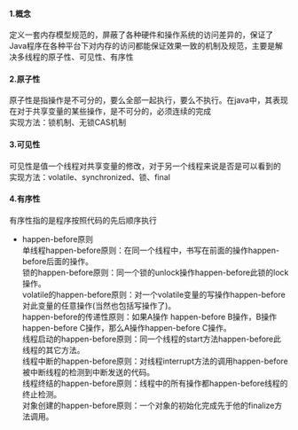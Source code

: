 #### 1.概念
定义一套内存模型规范的，屏蔽了各种硬件和操作系统的访问差异的，保证了Java程序在各种平台下对内存的访问都能保证效果一致的机制及规范，主要是解决多线程的原子性、可见性、有序性
#### 2.原子性
原子性是指操作是不可分的，要么全部一起执行，要么不执行。在java中，其表现在对于共享变量的某些操作，是不可分的，必须连续的完成  
实现方法：锁机制、无锁CAS机制
#### 3.可见性
可见性是值一个线程对共享变量的修改，对于另一个线程来说是否是可以看到的  
实现方法：volatile、synchronized、锁、final
#### 4.有序性
有序性指的是程序按照代码的先后顺序执行  
- happen-before原则  
单线程happen-before原则：在同一个线程中，书写在前面的操作happen-before后面的操作。  
锁的happen-before原则：同一个锁的unlock操作happen-before此锁的lock操作。  
volatile的happen-before原则：对一个volatile变量的写操作happen-before对此变量的任意操作(当然也包括写操作了)。  
happen-before的传递性原则：如果A操作 happen-before B操作，B操作happen-before C操作，那么A操作happen-before C操作。  
线程启动的happen-before原则：同一个线程的start方法happen-before此线程的其它方法。  
线程中断的happen-before原则：对线程interrupt方法的调用happen-before被中断线程的检测到中断发送的代码。  
线程终结的happen-before原则：线程中的所有操作都happen-before线程的终止检测。  
对象创建的happen-before原则：一个对象的初始化完成先于他的finalize方法调用。  
